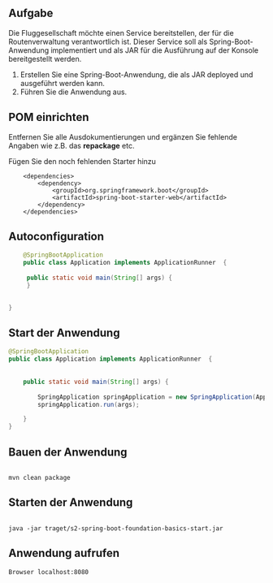 ## Aufgabe 

Die Fluggesellschaft möchte einen Service bereitstellen, der für die Routenverwaltung verantwortlich ist. Dieser Service soll als Spring-Boot-Anwendung implementiert und als JAR für die Ausführung auf der Konsole bereitgestellt werden.


1. Erstellen Sie eine Spring-Boot-Anwendung, die als JAR deployed und ausgeführt werden kann.
2. Führen Sie die Anwendung aus.


## POM einrichten   
Entfernen Sie alle Ausdokumentierungen und ergänzen Sie fehlende Angaben wie z.B. das **repackage** etc. 

Fügen Sie den noch fehlenden Starter hinzu 

```
	<dependencies>
		<dependency>
			<groupId>org.springframework.boot</groupId>
			<artifactId>spring-boot-starter-web</artifactId>
		</dependency>
	</dependencies>
```


## Autoconfiguration    

	
```java	
	@SpringBootApplication
	public class Application implements ApplicationRunner  {
	
   	 public static void main(String[] args) {
   	 }
    	

}
```


## Start der Anwendung   

```java	
@SpringBootApplication
public class Application implements ApplicationRunner  {
	
	
    public static void main(String[] args) {
    	
    	SpringApplication springApplication = new SpringApplication(Application.class);
    	springApplication.run(args);    	

    }
}
```

## Bauen der Anwendung   

```

mvn clean package
```


## Starten der Anwendung


```

java -jar traget/s2-spring-boot-foundation-basics-start.jar 
```

## Anwendung aufrufen 


```
Browser localhost:8080
```


